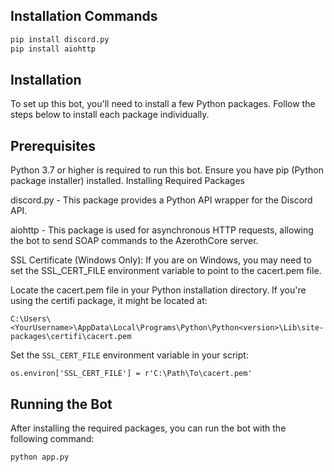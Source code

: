 ## Installation Commands
```bash
pip install discord.py
pip install aiohttp
```

## Installation
To set up this bot, you'll need to install a few Python packages. Follow the steps below to install each package individually.

## Prerequisites
Python 3.7 or higher is required to run this bot.
Ensure you have pip (Python package installer) installed.
Installing Required Packages

discord.py - This package provides a Python API wrapper for the Discord API.

aiohttp - This package is used for asynchronous HTTP requests, allowing the bot to send SOAP commands to the AzerothCore server.

SSL Certificate (Windows Only): If you are on Windows, you may need to set the SSL_CERT_FILE environment variable to point to the cacert.pem file.

Locate the cacert.pem file in your Python installation directory. If you're using the certifi package, it might be located at:

```
C:\Users\<YourUsername>\AppData\Local\Programs\Python\Python<version>\Lib\site-packages\certifi\cacert.pem
```
Set the `SSL_CERT_FILE` environment variable in your script:

```
os.environ['SSL_CERT_FILE'] = r'C:\Path\To\cacert.pem'
```

## Running the Bot
After installing the required packages, you can run the bot with the following command:

```bash
python app.py
```
